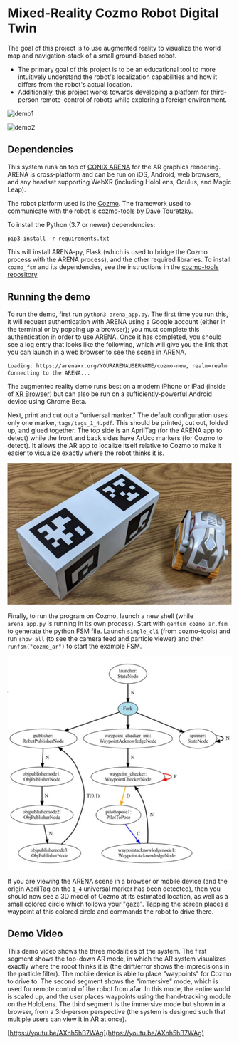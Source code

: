 # Mixed-Reality Cozmo Robot Digital Twin

The goal of this project is to use augmented reality to visualize the world map and navigation-stack of a small ground-based robot. 

- The primary goal of this project is to be an educational tool to more intuitively understand the robot's localization capabilities and how it differs from the robot's actual location.
- Additionally, this project works towards developing a platform for third-person remote-control of robots while exploring a foreign environment.

![demo1](doc/demo1.gif)

![demo2](doc/demo2.gif)

## Dependencies

This system runs on top of [CONIX ARENA](http://arena.conix.io) for the AR graphics rendering. ARENA is cross-platform and can be run on iOS, Android, web browsers, and any headset supporting WebXR (including HoloLens, Oculus, and Magic Leap).

The robot platform used is the [Cozmo](https://www.digitaldreamlabs.com/pages/cozmo). The framework used to communicate with the robot is [cozmo-tools by Dave Touretzky](https://github.com/touretzkyds/cozmo-tools).

To install the Python (3.7 or newer) dependencies:
```
pip3 install -r requirements.txt
```

This will install ARENA-py, Flask (which is used to bridge the Cozmo process with the ARENA process), and the other required libraries. To install `cozmo_fsm` and its dependencies, see the instructions in the [cozmo-tools repository](https://github.com/touretzkyds/cozmo-tools)

## Running the demo

To run the demo, first run `python3 arena_app.py`. The first time you run this, it will request authentication with ARENA using a Google account (either in the terminal or by popping up a browser); you must complete this authentication in order to use ARENA. Once it has completed, you should see a log entry that looks like the following, which will give you the link that you can launch in a web browser to see the scene in ARENA.

```
Loading: https://arenaxr.org/YOURARENAUSERNAME/cozmo-new, realm=realm
Connecting to the ARENA...
```

The augmented reality demo runs best on a modern iPhone or iPad (inside of [XR Browser](https://apps.apple.com/ng/app/xr-browser/id1588029989)) but can also be run on a sufficiently-powerful Android device using Chrome Beta.

Next, print and cut out a "universal marker." The default configuration uses only one marker, `tags/tags_1_4.pdf`. This should be printed, cut out, folded up, and glued together. The top side is an AprilTag (for the ARENA app to detect) while the front and back sides have ArUco markers (for Cozmo to detect). It allows the AR app to localize itself relative to Cozmo to make it easier to visualize exactly where the robot thinks it is.

![hardware](doc/hardware.png)

Finally, to run the program on Cozmo, launch a new shell (while `arena_app.py` is running in its own process). Start with `genfsm cozmo_ar.fsm` to generate the python FSM file. Launch `simple_cli` (from cozmo-tools) and run `show all` (to see the camera feed and particle viewer) and then `runfsm("cozmo_ar")` to start the example FSM.

![fsm](doc/fsm.png)

If you are viewing the ARENA scene in a browser or mobile device (and the origin AprilTag on the `1_4` universal marker has been detected), then you should now see a 3D model of Cozmo at its estimated location, as well as a small colored circle which follows your "gaze". Tapping the screen places a waypoint at this colored circle and commands the robot to drive there.

## Demo Video

This demo video shows the three modalities of the system. The first segment shows the top-down AR mode, in which the AR system visualizes exactly where the robot thinks it is (the drift/error shows the imprecisions in the particle filter). The mobile device is able to place "waypoints" for Cozmo to drive to. The second segment shows the "immersive" mode, which is used for remote control of the robot from afar. In this mode, the entire world is scaled up, and the user places waypoints using the hand-tracking module on the HoloLens. The third segment is the immersive mode but shown in a browser, from a 3rd-person perspective (the system is designed such that multiple users can view it in AR at once).

[https://youtu.be/AXnh5hB7WAg](https://youtu.be/AXnh5hB7WAg)
